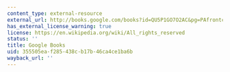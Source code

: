 ```yaml
---
content_type: external-resource
external_url: http://books.google.com/books?id=QU5P1GO7O2AC&pg=PAfrontcover
has_external_license_warning: true
license: https://en.wikipedia.org/wiki/All_rights_reserved
status: ''
title: Google Books
uid: 355505ea-f285-438c-b17b-46ca4ce1ba6b
wayback_url: ''
---
```

